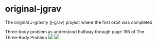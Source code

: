 # original-jgrav
The original J-gravity (j-grav) project where the first orbit was completed

Three-body problem as understood halfway through page 196 of The Three-Body Problem 
![](http://i.imgur.com/7MxoQ1l.gif)
![](i.imgur.com/k7UYDHy.gif)
